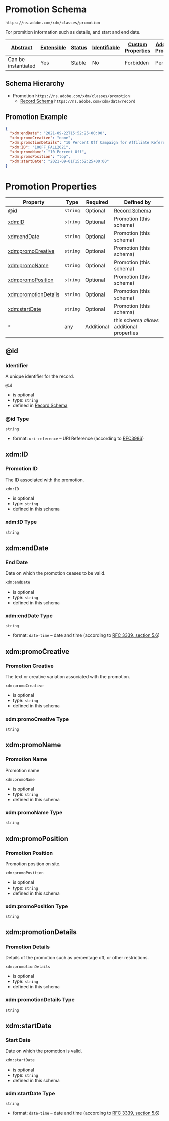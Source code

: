 
# Promotion Schema

```
https://ns.adobe.com/xdm/classes/promotion
```

For promition information such as details, and start and end date.

| [Abstract](../../abstract.md) | [Extensible](../../extensions.md) | [Status](../../status.md) | [Identifiable](../../id.md) | [Custom Properties](../../extensions.md) | [Additional Properties](../../extensions.md) | Defined In |
|-------------------------------|-----------------------------------|---------------------------|-----------------------------|------------------------------------------|----------------------------------------------|------------|
| Can be instantiated | Yes | Stable | No | Forbidden | Permitted | [classes/promotion.schema.json](classes/promotion.schema.json) |
## Schema Hierarchy

* Promotion `https://ns.adobe.com/xdm/classes/promotion`
  * [Record Schema](../behaviors/record.schema.md) `https://ns.adobe.com/xdm/data/record`


## Promotion Example
```json
{
  "xdm:endDate": "2021-09-22T15:52:25+00:00",
  "xdm:promoCreative": "none",
  "xdm:promotionDetails": "10 Percent Off Campaign for Affiliate Referrers",
  "xdm:ID": "10OFF_FALL2021",
  "xdm:promoName": "10 Percent Off",
  "xdm:promoPosition": "top",
  "xdm:startDate": "2021-09-01T15:52:25+00:00"
}
```

# Promotion Properties

| Property | Type | Required | Defined by |
|----------|------|----------|------------|
| [@id](#id) | `string` | Optional | [Record Schema](../behaviors/record.schema.md#id) |
| [xdm:ID](#xdmid) | `string` | Optional | Promotion (this schema) |
| [xdm:endDate](#xdmenddate) | `string` | Optional | Promotion (this schema) |
| [xdm:promoCreative](#xdmpromocreative) | `string` | Optional | Promotion (this schema) |
| [xdm:promoName](#xdmpromoname) | `string` | Optional | Promotion (this schema) |
| [xdm:promoPosition](#xdmpromoposition) | `string` | Optional | Promotion (this schema) |
| [xdm:promotionDetails](#xdmpromotiondetails) | `string` | Optional | Promotion (this schema) |
| [xdm:startDate](#xdmstartdate) | `string` | Optional | Promotion (this schema) |
| `*` | any | Additional | this schema *allows* additional properties |

## @id
### Identifier

A unique identifier for the record.

`@id`
* is optional
* type: `string`
* defined in [Record Schema](../behaviors/record.schema.md#id)

### @id Type


`string`
* format: `uri-reference` – URI Reference (according to [RFC3986](https://tools.ietf.org/html/rfc3986))






## xdm:ID
### Promotion ID

The ID associated with the promotion.

`xdm:ID`
* is optional
* type: `string`
* defined in this schema

### xdm:ID Type


`string`






## xdm:endDate
### End Date

Date on which the promotion ceases to be valid.

`xdm:endDate`
* is optional
* type: `string`
* defined in this schema

### xdm:endDate Type


`string`
* format: `date-time` – date and time (according to [RFC 3339, section 5.6](http://tools.ietf.org/html/rfc3339))






## xdm:promoCreative
### Promotion Creative

The text or creative variation associated with the promotion.

`xdm:promoCreative`
* is optional
* type: `string`
* defined in this schema

### xdm:promoCreative Type


`string`






## xdm:promoName
### Promotion Name

Promotion name

`xdm:promoName`
* is optional
* type: `string`
* defined in this schema

### xdm:promoName Type


`string`






## xdm:promoPosition
### Promotion Position

Promotion position on site.

`xdm:promoPosition`
* is optional
* type: `string`
* defined in this schema

### xdm:promoPosition Type


`string`






## xdm:promotionDetails
### Promotion Details

Details of the promotion such as percentage off, or other restrictions.

`xdm:promotionDetails`
* is optional
* type: `string`
* defined in this schema

### xdm:promotionDetails Type


`string`






## xdm:startDate
### Start Date

Date on which the promotion is valid.

`xdm:startDate`
* is optional
* type: `string`
* defined in this schema

### xdm:startDate Type


`string`
* format: `date-time` – date and time (according to [RFC 3339, section 5.6](http://tools.ietf.org/html/rfc3339))





